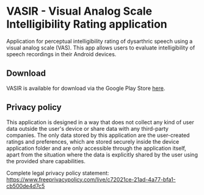 # VASIR - Visual Analog Scale Intelligibility Rating application
Application for perceptual intelligibility rating of dysarthric speech using a visual analog scale (VAS). This app allows users to evaluate intelligibility of speech recordings in their Android devices.

## Download
VASIR is available for download via the Google Play Store [here](https://play.google.com/store/apps/details?id=com.petrkryze.vas).

## Privacy policy
This application is designed in a way that does not collect any kind of user data outside the user's device or share data with any third-party companies. The only data stored by this application are the user-created ratings and preferences, which are stored securely inside the device application folder and are only accessible through the application itself, apart from the situation where the data is explicitly shared by the user using the provided share capabilities.

Complete legal privacy policy statement: https://www.freeprivacypolicy.com/live/c72021ce-21ad-4a77-bfa1-cb500de4d7c5
